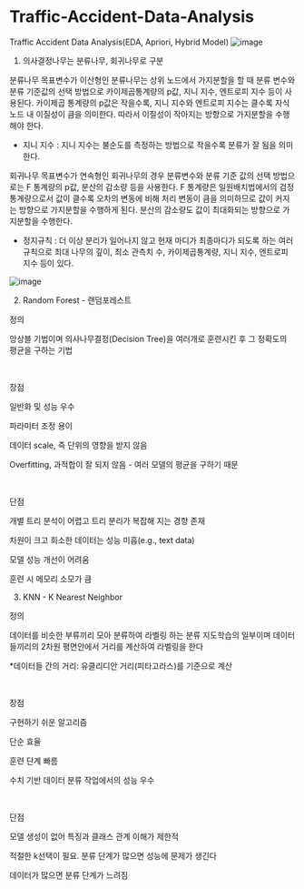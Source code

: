 # Traffic-Accident-Data-Analysis
Traffic Accident Data Analysis(EDA, Apriori, Hybrid Model)
![image](https://user-images.githubusercontent.com/106146283/177912974-7d4fadb4-8781-455c-b5f1-7d09d28879de.png)

1. 의사결정나무는 분류나무, 회귀나무로 구분

분류나무
목표변수가 이산형인 분류나무는 상위 노드에서 가지분할을 할 때 분류 변수와 분류 기준값의 선택 방법으로 카이제곱통계량의 p값, 지니 지수, 엔트로피 지수 등이 사용된다.
 카이제곱 통계량의 p값은 작을수록, 지니 지수와 엔트로피 지수는 클수록 자식노드 내 이질성이 큼을 의미한다. 따라서 이질성이 작아지는 방향으로 가지분할을 수행해야 한다.
- 지니 지수 : 지니 지수는 불순도를 측정하는 방법으로 작을수록 분류가 잘 됨을 의미한다. 

회귀나무
목표변수가 연속형인 회귀나무의 경우 분류변수와 분류 기준 값의 선택 방법으로는 F 통계량의 p값, 분산의 감소량 등을 사용한다. F 통계량은 일원배치법에서의 검정 통계량으로서 값이 클수록 오차의 변동에 비해 처리 변동이 큼을 의미하므로 값이 커지는 방향으로 가지분할을 수행하게 된다. 분산의 감소량도 값이 최대화되는 방향으로 가지분할을 수행한다.
- 정지규칙 : 더 이상 분리가 일어나지 않고 현재 마디가 최종마디가 되도록 하는 여러 규칙으로 최대 나무의 깊이, 최소 관측치 수, 카이제곱통계량, 지니 지수, 엔트로피 지수 등이 있다.

![image](https://user-images.githubusercontent.com/106146283/180670140-52e493f6-974b-4969-9f44-964da79d1a5d.png)

2. Random Forest - 랜덤포레스트

정의

앙상블 기법이며 의사나무결정(Decision Tree)을 여러개로 훈련시킨 후 그 정확도의 평균을 구하는 기법

​

장점

일반화 및 성능 우수

파라미터 조정 용이

데이터 scale, 즉 단위의 영향을 받지 않음

Overfitting, 과적합이 잘 되지 않음 - 여러 모델의 평균을 구하기 때문

​

단점

개별 트리 분석이 어렵고 트리 분리가 복잡해 지는 경향 존재

차원이 크고 희소한 데이터는 성능 미흡(e.g., text data)

모델 성능 개선이 어려움

훈련 시 메모리 소모가 큼


3. KNN - K Nearest Neighbor

정의

데이터를 비슷한 부류끼리 모아 분류하여 라벨링 하는 분류 지도학습의 일부이며 데이터들끼리의 2차원 평면안에서 거리를 계산하여 라벨링을 한다

*데이터들 간의 거리: 유클리디안 거리(피타고라스)를 기준으로 계산

​

장점

구현하기 쉬운 알고리즘

단순 효율

훈련 단계 빠름

수치 기반 데이터 분류 작업에서의 성능 우수

​

단점

모델 생성이 없어 특징과 클래스 관계 이해가 제한적

적절한 k선택이 필요. 분류 단계가 많으면 성능에 문제가 생긴다

데이터가 많으면 분류 단계가 느려짐


